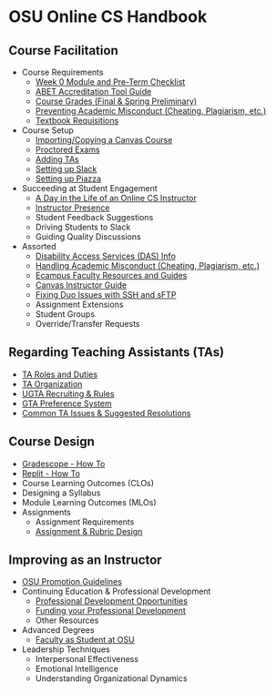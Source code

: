 # OSU Online CS Handbook

## Course Facilitation

- Course Requirements
  - [Week 0 Module and Pre-Term Checklist](Week0List.html)
  - [ABET Accreditation Tool Guide](ABETGuide.html)
  - [Course Grades (Final & Spring Preliminary)](IssuingGrades.html)
  - [Preventing Academic Misconduct (Cheating, Plagiarism, etc.)](PreventingAcademicMisconduct.html)
  - [Textbook Requisitions](https://ecampus.oregonstate.edu/faculty/manual/textbook.htm)
- Course Setup
  - [Importing/Copying a Canvas Course](https://ecampus.oregonstate.edu/faculty/canvas/QuickReference-ImportYourCourseContent.pdf)
  - [Proctored Exams](ProctoredExams.html)
  - [Adding TAs](https://ecampus.oregonstate.edu/faculty/canvas/QuickReference-ManageAssistants.pdf)
  - [Setting up Slack](SlackSetup.html)
  - [Setting up Piazza](PiazzaSetup.html)
- Succeeding at Student Engagement
  - [A Day in the Life of an Online CS Instructor](DayInTheLife.html)
  - [Instructor Presence](InstructorPresence.html)
  - Student Feedback Suggestions
  - Driving Students to Slack
  - Guiding Quality Discussions
- Assorted
  - [Disability Access Services (DAS) Info](DAS.html)
  - [Handling Academic Misconduct (Cheating, Plagiarism, etc.)](HandlingAcademicMisconduct.html)
  - [Ecampus Faculty Resources and Guides](https://ecampus.oregonstate.edu/faculty/canvas/)
  - [Canvas Instructor Guide](https://community.canvaslms.com/docs/DOC-10460)
  - [Fixing Duo Issues with SSH and sFTP](sshKeyGuides.html)
  - Assignment Extensions
  - Student Groups
  - Override/Transfer Requests

## Regarding Teaching Assistants (TAs)

- [TA Roles and Duties](TARolesDuties.html)
- [TA Organization](TAOrganization.html)
- [UGTA Recruiting & Rules](UTAs.html)
- [GTA Preference System](GTAPreferences.html)
- [Common TA Issues & Suggested Resolutions](TAIssues.html)

## Course Design

- [Gradescope - How To](Gradescope.html)
- [Replit - How To](Replit.html)
- Course Learning Outcomes (CLOs)
- Designing a Syllabus
- Module Learning Outcomes (MLOs)
- Assignments
  - Assignment Requirements
  - [Assignment & Rubric Design](AssignmentRubricDesign.html)

## Improving as an Instructor

- [OSU Promotion Guidelines](https://facultyaffairs.oregonstate.edu/faculty-handbook/promotion-and-tenure-guidelines)
- Continuing Education & Professional Development
  - [Professional Development Opportunities](ProfessionalDevOpportunities.html)
  - [Funding your Professional Development](ProfessionalDevFunding.html)
  - Other Resources
- Advanced Degrees
  - [Faculty as Student at OSU](https://gradschool.oregonstate.edu/admissions/faculty-as-student)
- Leadership Techniques
  - Interpersonal Effectiveness
  - Emotional Intelligence
  - Understanding Organizational Dynamics
